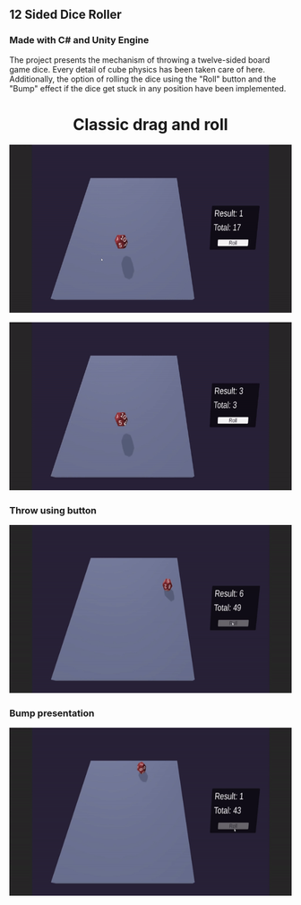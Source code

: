 ## 12 Sided Dice Roller
### Made with C# and Unity Engine

The project presents the mechanism of throwing a twelve-sided board game dice. Every detail of cube physics has been taken care of here. 
Additionally, the option of rolling the dice using the "Roll" button and the "Bump" effect if the dice get stuck in any position have been implemented.


<h1 align="center">Classic drag and roll</h1>

<p align="center">
  <img src="Image/DragAndRoll.gif" width="700" height="300"/>
</p>
<p align="center">
  <img src="Image/DragAndRoll2.gif" width="700" height="300"/>
</p>

### Throw using button

<p align="center">
  <img src="Image/Roll.gif" width="700" height="300"/>
</p>

### Bump presentation

<p align="center">
  <img src="Image/RollAndBump.gif" width="700" height="300"/>
</p>
